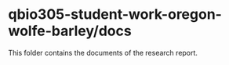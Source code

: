 # qbio305-student-work-oregon-wolfe-barley/docs

This folder contains the documents of the research report.
